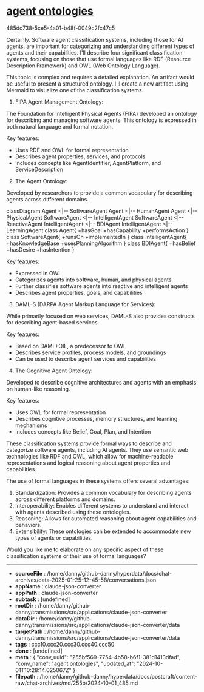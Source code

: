 # [agent ontologies](https://claude.ai/chat/255bf569-7754-4b58-b6f1-381d1413dfad)

485dc738-5ce5-4a01-b48f-0049c2fc47c5

 Certainly. Software agent classification systems, including those for AI agents, are important for categorizing and understanding different types of agents and their capabilities. I'll describe four significant classification systems, focusing on those that use formal languages like RDF (Resource Description Framework) and OWL (Web Ontology Language).

<antThinking>This topic is complex and requires a detailed explanation. An artifact would be useful to present a structured ontology. I'll create a new artifact using Mermaid to visualize one of the classification systems.</antThinking>

1. FIPA Agent Management Ontology:

The Foundation for Intelligent Physical Agents (FIPA) developed an ontology for describing and managing software agents. This ontology is expressed in both natural language and formal notation.

Key features:
- Uses RDF and OWL for formal representation
- Describes agent properties, services, and protocols
- Includes concepts like AgentIdentifier, AgentPlatform, and ServiceDescription

2. The Agent Ontology:

Developed by researchers to provide a common vocabulary for describing agents across different domains.

<antArtifact identifier="agent-ontology" type="application/vnd.ant.mermaid" title="The Agent Ontology">
classDiagram
    Agent <|-- SoftwareAgent
    Agent <|-- HumanAgent
    Agent <|-- PhysicalAgent
    SoftwareAgent <|-- IntelligentAgent
    SoftwareAgent <|-- ReactiveAgent
    IntelligentAgent <|-- BDIAgent
    IntelligentAgent <|-- LearningAgent
    class Agent{
        +hasGoal
        +hasCapability
        +performsAction
    }
    class SoftwareAgent{
        +runsOn
        +implementedIn
    }
    class IntelligentAgent{
        +hasKnowledgeBase
        +usesPlanningAlgorithm
    }
    class BDIAgent{
        +hasBelief
        +hasDesire
        +hasIntention
    }
</antArtifact>

Key features:
- Expressed in OWL
- Categorizes agents into software, human, and physical agents
- Further classifies software agents into reactive and intelligent agents
- Describes agent properties, goals, and capabilities

3. DAML-S (DARPA Agent Markup Language for Services):

While primarily focused on web services, DAML-S also provides constructs for describing agent-based services.

Key features:
- Based on DAML+OIL, a predecessor to OWL
- Describes service profiles, process models, and groundings
- Can be used to describe agent services and capabilities

4. The Cognitive Agent Ontology:

Developed to describe cognitive architectures and agents with an emphasis on human-like reasoning.

Key features:
- Uses OWL for formal representation
- Describes cognitive processes, memory structures, and learning mechanisms
- Includes concepts like Belief, Goal, Plan, and Intention

These classification systems provide formal ways to describe and categorize software agents, including AI agents. They use semantic web technologies like RDF and OWL, which allow for machine-readable representations and logical reasoning about agent properties and capabilities.

The use of formal languages in these systems offers several advantages:
1. Standardization: Provides a common vocabulary for describing agents across different platforms and domains.
2. Interoperability: Enables different systems to understand and interact with agents described using these ontologies.
3. Reasoning: Allows for automated reasoning about agent capabilities and behaviors.
4. Extensibility: These ontologies can be extended to accommodate new types of agents or capabilities.

Would you like me to elaborate on any specific aspect of these classification systems or their use of formal languages?

---

* **sourceFile** : /home/danny/github-danny/hyperdata/docs/chat-archives/data-2025-01-25-12-45-58/conversations.json
* **appName** : claude-json-converter
* **appPath** : claude-json-converter
* **subtask** : [undefined]
* **rootDir** : /home/danny/github-danny/transmissions/src/applications/claude-json-converter
* **dataDir** : /home/danny/github-danny/transmissions/src/applications/claude-json-converter/data
* **targetPath** : /home/danny/github-danny/transmissions/src/applications/claude-json-converter/data
* **tags** : ccc10.ccc20.ccc30.ccc40.ccc50
* **done** : [undefined]
* **meta** : {
  "conv_uuid": "255bf569-7754-4b58-b6f1-381d1413dfad",
  "conv_name": "agent ontologies",
  "updated_at": "2024-10-01T10:28:14.025067Z"
}
* **filepath** : /home/danny/github-danny/hyperdata/docs/postcraft/content-raw/chat-archives/md/255b/2024-10-01_485.md